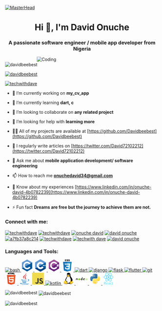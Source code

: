 [![MasterHead](https://c.tenor.com/6aSncIN19j8AAAAC/banner.gif)](https://Davidbeebest.io)
<h1 align="center">Hi 👋, I'm David Onuche</h1>
<h3 align="center">A passionate software engineer / mobile app developer from Nigeria</h3>
<img align="right" alt="Coding" width="400" src=https://giphy.com/stickers/hacktiv8-coding-codingfromhome-fromhome-M9gbBd9nbDrOTu1Mqx>


<p align="left"> <img src="https://komarev.com/ghpvc/?username=davidbeebest&label=Profile%20views&color=0e75b6&style=flat" alt="davidbeebest" /> </p>

<p align="left"> <a href="https://github.com/ryo-ma/github-profile-trophy"><img src="https://github-profile-trophy.vercel.app/?username=davidbeebest" alt="davidbeebest" /></a> </p>

<p align="left"> <a href="https://twitter.com/techwithdave" target="blank"><img src="https://img.shields.io/twitter/follow/techwithdave?logo=twitter&style=for-the-badge" alt="techwithdave" /></a> </p>

- 🔭 I’m currently working on **my_cv_app**

- 🌱 I’m currently learning **dart, c**

- 👯 I’m looking to collaborate on **any related project**

- 🤝 I’m looking for help with **learning more**

- 👨‍💻 All of my projects are available at [https://github.com/Davidbeebest](https://github.com/Davidbeebest)

- 📝 I regularly write articles on [https://twitter.com/David72102212](https://twitter.com/David72102212)

- 💬 Ask me about **mobile application development/ software engineering**

- 📫 How to reach me **onuchedavid34@gmail.com**

- 📄 Know about my experiences [https://www.linkedin.com/in/onuche-david-4b0782239](https://www.linkedin.com/in/onuche-david-4b0782239)

- ⚡ Fun fact **Dreams are free but the journey to achieve them are not.**

<h3 align="left">Connect with me:</h3>
<p align="left">
<a href="https://dev.to/techwithdave" target="blank"><img align="center" src="https://raw.githubusercontent.com/rahuldkjain/github-profile-readme-generator/master/src/images/icons/Social/devto.svg" alt="techwithdave" height="30" width="40" /></a>
<a href="https://twitter.com/techwithdave" target="blank"><img align="center" src="https://raw.githubusercontent.com/rahuldkjain/github-profile-readme-generator/master/src/images/icons/Social/twitter.svg" alt="techwithdave" height="30" width="40" /></a>
<a href="https://linkedin.com/in/onuche david" target="blank"><img align="center" src="https://raw.githubusercontent.com/rahuldkjain/github-profile-readme-generator/master/src/images/icons/Social/linked-in-alt.svg" alt="onuche david" height="30" width="40" /></a>
<a href="https://stackoverflow.com/users/david onuche" target="blank"><img align="center" src="https://raw.githubusercontent.com/rahuldkjain/github-profile-readme-generator/master/src/images/icons/Social/stack-overflow.svg" alt="david onuche" height="30" width="40" /></a>
<a href="https://codesandbox.com/a7fb37a8c214" target="blank"><img align="center" src="https://raw.githubusercontent.com/rahuldkjain/github-profile-readme-generator/master/src/images/icons/Social/codesandbox.svg" alt="a7fb37a8c214" height="30" width="40" /></a>
<a href="https://fb.com/techwithdave" target="blank"><img align="center" src="https://raw.githubusercontent.com/rahuldkjain/github-profile-readme-generator/master/src/images/icons/Social/facebook.svg" alt="techwithdave" height="30" width="40" /></a>
<a href="https://instagram.com/techwith dave" target="blank"><img align="center" src="https://raw.githubusercontent.com/rahuldkjain/github-profile-readme-generator/master/src/images/icons/Social/instagram.svg" alt="techwith dave" height="30" width="40" /></a>
<a href="https://www.youtube.com/c/david onuche" target="blank"><img align="center" src="https://raw.githubusercontent.com/rahuldkjain/github-profile-readme-generator/master/src/images/icons/Social/youtube.svg" alt="david onuche" height="30" width="40" /></a>
</p>

<h3 align="left">Languages and Tools:</h3>
<p align="left"> <a href="https://www.gnu.org/software/bash/" target="_blank" rel="noreferrer"> <img src="https://www.vectorlogo.zone/logos/gnu_bash/gnu_bash-icon.svg" alt="bash" width="40" height="40"/> </a> <a href="https://www.cprogramming.com/" target="_blank" rel="noreferrer"> <img src="https://raw.githubusercontent.com/devicons/devicon/master/icons/c/c-original.svg" alt="c" width="40" height="40"/> </a> <a href="https://www.w3schools.com/cpp/" target="_blank" rel="noreferrer"> <img src="https://raw.githubusercontent.com/devicons/devicon/master/icons/cplusplus/cplusplus-original.svg" alt="cplusplus" width="40" height="40"/> </a> <a href="https://www.w3schools.com/cs/" target="_blank" rel="noreferrer"> <img src="https://raw.githubusercontent.com/devicons/devicon/master/icons/csharp/csharp-original.svg" alt="csharp" width="40" height="40"/> </a> <a href="https://www.w3schools.com/css/" target="_blank" rel="noreferrer"> <img src="https://raw.githubusercontent.com/devicons/devicon/master/icons/css3/css3-original-wordmark.svg" alt="css3" width="40" height="40"/> </a> <a href="https://dart.dev" target="_blank" rel="noreferrer"> <img src="https://www.vectorlogo.zone/logos/dartlang/dartlang-icon.svg" alt="dart" width="40" height="40"/> </a> <a href="https://www.djangoproject.com/" target="_blank" rel="noreferrer"> <img src="https://cdn.worldvectorlogo.com/logos/django.svg" alt="django" width="40" height="40"/> </a> <a href="https://flask.palletsprojects.com/" target="_blank" rel="noreferrer"> <img src="https://www.vectorlogo.zone/logos/pocoo_flask/pocoo_flask-icon.svg" alt="flask" width="40" height="40"/> </a> <a href="https://flutter.dev" target="_blank" rel="noreferrer"> <img src="https://www.vectorlogo.zone/logos/flutterio/flutterio-icon.svg" alt="flutter" width="40" height="40"/> </a> <a href="https://git-scm.com/" target="_blank" rel="noreferrer"> <img src="https://www.vectorlogo.zone/logos/git-scm/git-scm-icon.svg" alt="git" width="40" height="40"/> </a> <a href="https://www.w3.org/html/" target="_blank" rel="noreferrer"> <img src="https://raw.githubusercontent.com/devicons/devicon/master/icons/html5/html5-original-wordmark.svg" alt="html5" width="40" height="40"/> </a> <a href="https://www.java.com" target="_blank" rel="noreferrer"> <img src="https://raw.githubusercontent.com/devicons/devicon/master/icons/java/java-original.svg" alt="java" width="40" height="40"/> </a> <a href="https://developer.mozilla.org/en-US/docs/Web/JavaScript" target="_blank" rel="noreferrer"> <img src="https://raw.githubusercontent.com/devicons/devicon/master/icons/javascript/javascript-original.svg" alt="javascript" width="40" height="40"/> </a> <a href="https://kotlinlang.org" target="_blank" rel="noreferrer"> <img src="https://www.vectorlogo.zone/logos/kotlinlang/kotlinlang-icon.svg" alt="kotlin" width="40" height="40"/> </a> <a href="https://www.linux.org/" target="_blank" rel="noreferrer"> <img src="https://raw.githubusercontent.com/devicons/devicon/master/icons/linux/linux-original.svg" alt="linux" width="40" height="40"/> </a> <a href="https://nodejs.org" target="_blank" rel="noreferrer"> <img src="https://raw.githubusercontent.com/devicons/devicon/master/icons/nodejs/nodejs-original-wordmark.svg" alt="nodejs" width="40" height="40"/> </a> <a href="https://www.python.org" target="_blank" rel="noreferrer"> <img src="https://raw.githubusercontent.com/devicons/devicon/master/icons/python/python-original.svg" alt="python" width="40" height="40"/> </a> <a href="https://reactjs.org/" target="_blank" rel="noreferrer"> <img src="https://raw.githubusercontent.com/devicons/devicon/master/icons/react/react-original-wordmark.svg" alt="react" width="40" height="40"/> </a> </p>

<p><img align="left" src="https://github-readme-stats.vercel.app/api/top-langs?username=davidbeebest&show_icons=true&locale=en&layout=compact" alt="davidbeebest" /></p>

<p>&nbsp;<img align="center" src="https://github-readme-stats.vercel.app/api?username=davidbeebest&show_icons=true&locale=en" alt="davidbeebest" /></p>

<p><img align="center" src="https://github-readme-streak-stats.herokuapp.com/?user=davidbeebest&" alt="davidbeebest" /></p>
